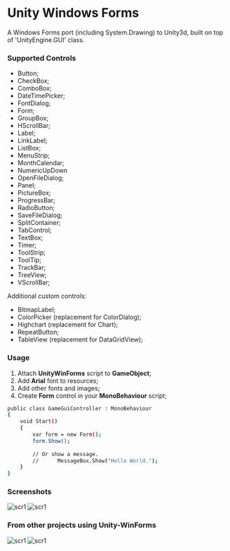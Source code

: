 # Unity Windows Forms

A Windows Forms port (including System.Drawing) to Unity3d, built on top of 'UnityEngine.GUI' class. 

### Supported Controls
- Button;
- CheckBox;
- ComboBox;
- DateTimePicker;
- FontDialog;
- Form;
- GroupBox;
- HScrollBar;
- Label;
- LinkLabel;
- ListBox;
- MenuStrip;
- MonthCalendar;
- NumericUpDown
- OpenFileDialog;
- Panel;
- PictureBox;
- ProgressBar;
- RadioButton;
- SaveFileDialog;
- SplitContainer;
- TabControl;
- TextBox;
- Timer;
- ToolStrip;
- ToolTip;
- TrackBar;
- TreeView;
- VScrollBar;

Additional custom controls: 
- BitmapLabel;
- ColorPicker (replacement for ColorDialog);
- Highchart (replacement for Chart);
- RepeatButton;
- TableView (replacement for DataGridView);

### Usage

1. Attach **UnityWinForms** script to **GameObject**;
2. Add **Arial** font to resources;
3. Add other fonts and images; 
4. Create **Form** control in your **MonoBehaviour** script;
```sh
public class GameGuiController : MonoBehaviour
{
	void Start()
	{
		var form = new Form();
		form.Show();
		
		// Or show a message.
		// 		MessageBox.Show("Hello World.");
	}
}
```

### Screenshots
![scr1](https://i.imgur.com/z7ol9jq.png)
![scr1](https://i.imgur.com/oifeDMo.png) 

### From other projects using Unity-WinForms
![scr1](https://i.imgur.com/YJ3Y5BD.png)
![scr1](http://i.imgur.com/nZUFZCe.png)
